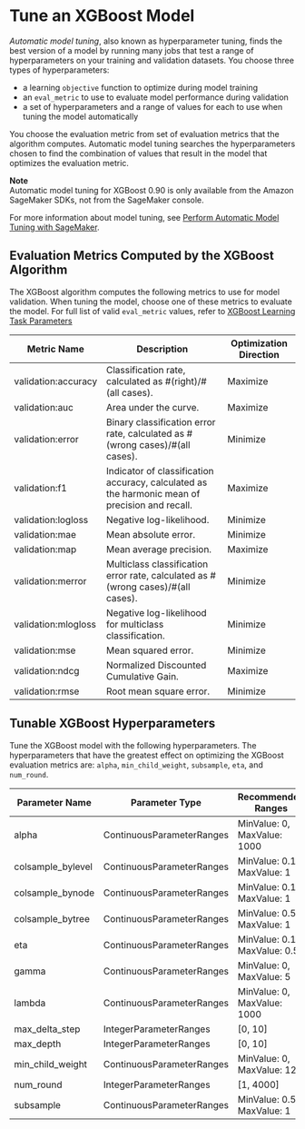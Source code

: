 # Tune an XGBoost Model<a name="xgboost-tuning"></a>

*Automatic model tuning*, also known as hyperparameter tuning, finds the best version of a model by running many jobs that test a range of hyperparameters on your training and validation datasets\. You choose three types of hyperparameters:
+ a learning `objective` function to optimize during model training
+ an `eval_metric` to use to evaluate model performance during validation
+ a set of hyperparameters and a range of values for each to use when tuning the model automatically

You choose the evaluation metric from set of evaluation metrics that the algorithm computes\. Automatic model tuning searches the hyperparameters chosen to find the combination of values that result in the model that optimizes the evaluation metric\. 

**Note**  
Automatic model tuning for XGBoost 0\.90 is only available from the Amazon SageMaker SDKs, not from the SageMaker console\.

For more information about model tuning, see [Perform Automatic Model Tuning with SageMaker](automatic-model-tuning.md)\.

## Evaluation Metrics Computed by the XGBoost Algorithm<a name="xgboost-metrics"></a>

The XGBoost algorithm computes the following metrics to use for model validation\. When tuning the model, choose one of these metrics to evaluate the model\. For full list of valid `eval_metric` values, refer to [XGBoost Learning Task Parameters](https://github.com/dmlc/xgboost/blob/master/doc/parameter.rst#learning-task-parameters)


| Metric Name | Description | Optimization Direction | 
| --- | --- | --- | 
| validation:accuracy |  Classification rate, calculated as \#\(right\)/\#\(all cases\)\.  |  Maximize  | 
| validation:auc |  Area under the curve\.  |  Maximize  | 
| validation:error |  Binary classification error rate, calculated as \#\(wrong cases\)/\#\(all cases\)\.  |  Minimize  | 
| validation:f1 |  Indicator of classification accuracy, calculated as the harmonic mean of precision and recall\.  |  Maximize  | 
| validation:logloss |  Negative log\-likelihood\.  |  Minimize  | 
| validation:mae |  Mean absolute error\.  |  Minimize  | 
| validation:map |  Mean average precision\.  |  Maximize  | 
| validation:merror |  Multiclass classification error rate, calculated as \#\(wrong cases\)/\#\(all cases\)\.  |  Minimize  | 
| validation:mlogloss |  Negative log\-likelihood for multiclass classification\.  |  Minimize  | 
| validation:mse |  Mean squared error\.  |  Minimize  | 
| validation:ndcg |  Normalized Discounted Cumulative Gain\.  |  Maximize  | 
| validation:rmse |  Root mean square error\.  |  Minimize  | 

## Tunable XGBoost Hyperparameters<a name="xgboost-tunable-hyperparameters"></a>

Tune the XGBoost model with the following hyperparameters\. The hyperparameters that have the greatest effect on optimizing the XGBoost evaluation metrics are: `alpha`, `min_child_weight`, `subsample`, `eta`, and `num_round`\. 


| Parameter Name | Parameter Type | Recommended Ranges | 
| --- | --- | --- | 
| alpha |  ContinuousParameterRanges  |  MinValue: 0, MaxValue: 1000  | 
| colsample\_bylevel |  ContinuousParameterRanges  |  MinValue: 0\.1, MaxValue: 1  | 
| colsample\_bynode |  ContinuousParameterRanges  |  MinValue: 0\.1, MaxValue: 1  | 
| colsample\_bytree |  ContinuousParameterRanges  |  MinValue: 0\.5, MaxValue: 1  | 
| eta |  ContinuousParameterRanges  |  MinValue: 0\.1, MaxValue: 0\.5  | 
| gamma |  ContinuousParameterRanges  |  MinValue: 0, MaxValue: 5  | 
| lambda |  ContinuousParameterRanges  |  MinValue: 0, MaxValue: 1000  | 
| max\_delta\_step |  IntegerParameterRanges  |  \[0, 10\]  | 
| max\_depth |  IntegerParameterRanges  |  \[0, 10\]  | 
| min\_child\_weight |  ContinuousParameterRanges  |  MinValue: 0, MaxValue: 120  | 
| num\_round |  IntegerParameterRanges  |  \[1, 4000\]  | 
| subsample |  ContinuousParameterRanges  |  MinValue: 0\.5, MaxValue: 1  | 